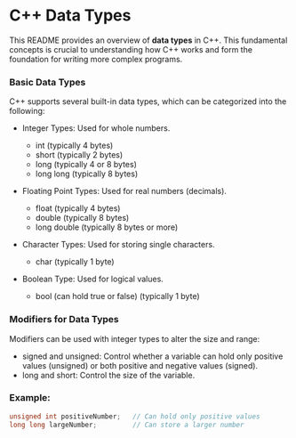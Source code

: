 # C++ Data Types 
This README provides an overview of **data types** in C++. This fundamental concepts is crucial to understanding how C++ works and form the foundation for writing more complex programs.

### Basic Data Types
C++ supports several built-in data types, which can be categorized into the following:

- Integer Types: Used for whole numbers.
  - int (typically 4 bytes)
  - short (typically 2 bytes)
  - long (typically 4 or 8 bytes)
  - long long (typically 8 bytes)

- Floating Point Types: Used for real numbers (decimals).
  - float (typically 4 bytes)
  - double (typically 8 bytes)
  - long double (typically 8 bytes or more)

- Character Types: Used for storing single characters.
  - char (typically 1 byte)

- Boolean Type: Used for logical values.
  - bool (can hold true or false) (typically 1 byte)

### Modifiers for Data Types
Modifiers can be used with integer types to alter the size and range:

- signed and unsigned: Control whether a variable can hold only positive values (unsigned) or both positive and negative values (signed).
- long and short: Control the size of the variable.

### Example:
```cpp
unsigned int positiveNumber;   // Can hold only positive values
long long largeNumber;         // Can store a larger number
```
